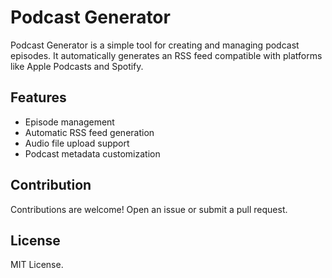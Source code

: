 # Podcast Generator

Podcast Generator is a simple tool for creating and managing podcast episodes. It automatically generates an RSS feed compatible with platforms like Apple Podcasts and Spotify.

## Features

- Episode management
- Automatic RSS feed generation
- Audio file upload support
- Podcast metadata customization

## Contribution

Contributions are welcome! Open an issue or submit a pull request.

## License

MIT License.
